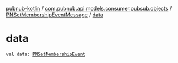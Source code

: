 [pubnub-kotlin](../../index.md) / [com.pubnub.api.models.consumer.pubsub.objects](../index.md) / [PNSetMembershipEventMessage](index.md) / [data](./data.md)

# data

`val data: `[`PNSetMembershipEvent`](../-p-n-set-membership-event/index.md)